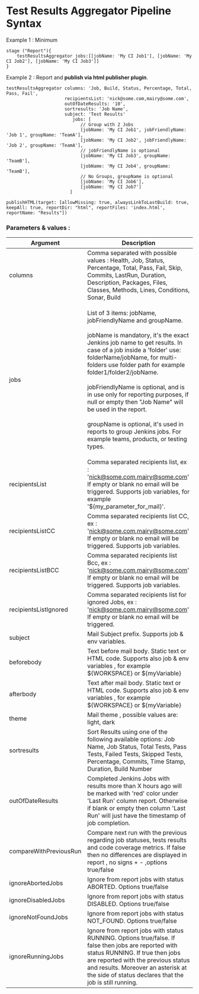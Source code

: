 # Test Results Aggregator Pipeline Syntax

Example 1 : Minimum
	
	stage ("Report"){
		testResultsAggregator jobs:[[jobName: 'My CI Job1'], [jobName: 'My CI Job2'], [jobName: 'My CI Job3']]
	}
	

Example 2 : Report and **publish via html publisher plugin**.

    testResultsAggregator columns: 'Job, Build, Status, Percentage, Total, Pass, Fail',
                          recipientsList: 'nick@some.com,mairy@some.com',
                          outOfDateResults: '10', 
                          sortresults: 'Job Name',
                          subject: 'Test Results'
                        	 jobs: [
                                // Group with 2 Jobs
                                [jobName: 'My CI Job1', jobFriendlyName: 'Job 1', groupName: 'TeamA'],
                                [jobName: 'My CI Job2', jobFriendlyName: 'Job 2', groupName: 'TeamA'],
                                // jobFriendlyName is optional
                                [jobName: 'My CI Job3', groupName: 'TeamB'],
                                [jobName: 'My CI Job4', groupName: 'TeamB'],
                                // No Groups, groupName is optional
                                [jobName: 'My CI Job6'],
                                [jobName: 'My CI Job7']
                            ]
		
	publishHTML(target: [allowMissing: true, alwaysLinkToLastBuild: true, keepAll: true, reportDir: "html", reportFiles: 'index.html', reportName: "Results"])
	
				
### Parameters & values :
 
| Argument | Description | 
| --- | ----------- |
| columns | Comma separated with possible values : Health, Job, Status, Percentage, Total, Pass, Fail, Skip, Commits, LastRun, Duration, Description, Packages, Files, Classes, Methods, Lines, Conditions, Sonar, Build | 
| jobs | <p>List of 3 items: jobName, jobFriendlyName and groupName.<br><br>jobName is mandatory, it's the exact Jenkins job name to get results. In case of a job inside a 'folder' use: folderName/jobName, for multi-folders use folder path for example folder1/folder2/jobName.<br><br>jobFriendlyName is optional, and is in use only for reporting purposes, if null or empty then "Job Name" will be used in the report.<br><br>groupName is optional, it's used in reports to group Jenkins jobs. For example teams, products, or testing types.<p> |  
| recipientsList |Comma separated recipients list, ex : 'nick@some.com,mairy@some.com' If empty or blank no email will be triggered. Supports job variables, for example '${my_parameter_for_mail}'. | 
| recipientsListCC |Comma separated recipients list CC, ex : 'nick@some.com,mairy@some.com' If empty or blank no email will be triggered. Supports job variables. | 
| recipientsListBCC |Comma separated recipients list Bcc, ex : 'nick@some.com,mairy@some.com' If empty or blank no email will be triggered. Supports job variables. | 
| recipientsListIgnored|Comma separated recipients list for ignored Jobs, ex : 'nick@some.com,mairy@some.com' If empty or blank no email will be triggered. |
| subject |Mail Subject prefix. Supports job & env variables. |
| beforebody|Text before mail body. Static text or HTML code. Supports also job & env variables , for example ${WORKSPACE} or ${myVariable} |
| afterbody|Text after mail body. Static text or HTML code. Supports also job & env variables , for example ${WORKSPACE} or ${myVariable} |
| theme|Mail theme , possible values are: light, dark |
| sortresults|Sort Results using one of the following available options: Job Name, Job Status, Total Tests, Pass Tests, Failed Tests, Skipped Tests, Percentage, Commits, Time Stamp, Duration, Build Number |
| outOfDateResults|Completed Jenkins Jobs with results more than X hours ago will be marked with 'red' color under 'Last Run' column report. Otherwise if blank or empty then column 'Last Run' will just have the timestamp of job completion. |
| compareWithPreviousRun|Compare next run with the previous regarding job statuses, tests results and code coverage metrics. If false then no differences are displayed in report , no signs + - ,options true/false |
| ignoreAbortedJobs|Ignore from report jobs with status ABORTED. Options true/false |
| ignoreDisabledJobs|Ignore from report jobs with status DISABLED. Options true/false |
| ignoreNotFoundJobs|Ignore from report jobs with status NOT_FOUND. Options true/false |
| ignoreRunningJobs|Ignore from report jobs with status RUNNING. Options true/false. If false then jobs are reported with status RUNNING. If true then jobs are reported with the previous status and results. Moreover an asterisk at the side of status declares that the job is still running. |
